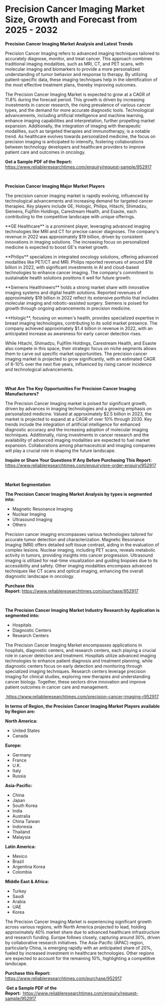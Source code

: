 <p><h1>Precision Cancer Imaging Market Size, Growth and Forecast from 2025 - 2032</h1></p><p><strong>Precision Cancer Imaging Market Analysis and Latest Trends</strong></p>
<p><p>Precision Cancer Imaging refers to advanced imaging techniques tailored to accurately diagnose, monitor, and treat cancer. This approach combines traditional imaging modalities, such as MRI, CT, and PET scans, with molecular imaging and biomarkers to provide a more personalized understanding of tumor behavior and response to therapy. By utilizing patient-specific data, these imaging techniques help in the identification of the most effective treatment plans, thereby improving outcomes.</p><p>The Precision Cancer Imaging Market is expected to grow at a CAGR of 11.8% during the forecast period. This growth is driven by increasing investments in cancer research, the rising prevalence of various cancer types, and the demand for more accurate diagnostic tools. Technological advancements, including artificial intelligence and machine learning, enhance imaging capabilities and interpretation, further propelling market expansion. Additionally, the integration of imaging with therapeutic modalities, such as targeted therapies and immunotherapy, is a notable trend. As healthcare evolves towards personalized medicine, the focus on precision imaging is anticipated to intensify, fostering collaborations between technology developers and healthcare providers to improve patient care and outcomes in oncology.</p></p>
<p><strong>Get a Sample PDF of the Report:&nbsp;</strong> <a href="https://www.reliableresearchtimes.com/enquiry/request-sample/952917?utm_campaign=3045&utm_medium=2&utm_source=Github&utm_content=ia&utm_term=17042025&utm_id=precision-cancer-imaging">https://www.reliableresearchtimes.com/enquiry/request-sample/952917</a></p>
<p>&nbsp;</p>
<p><strong>Precision Cancer Imaging Major Market Players</strong></p>
<p><p>The precision cancer imaging market is rapidly evolving, influenced by technological advancements and increasing demand for targeted cancer therapies. Key players include GE, Hologic, Philips, Hitachi, Shimadzu, Siemens, Fujifilm Holdings, Carestream Health, and Esaote, each contributing to the competitive landscape with unique offerings.</p><p>**GE Healthcare** is a prominent player, leveraging advanced imaging technologies like MRI and CT for precise cancer diagnoses. The company's revenue in 2022 was approximately $19 billion, driven by consistent innovations in imaging solutions. The increasing focus on personalized medicine is expected to boost GE's market growth.</p><p>**Philips** specializes in integrated oncology solutions, offering advanced modalities like PET/CT and MRI. Philips reported revenues of around $18 billion in 2022, with significant investments in AI and cloud-based technologies to enhance cancer imaging. The company's commitment to sustainable health solutions positions it well for future growth.</p><p>**Siemens Healthineers** holds a strong market share with innovative imaging systems and digital health solutions. Reported revenues of approximately $19 billion in 2022 reflect its extensive portfolio that includes molecular imaging and robotic-assisted surgery. Siemens is poised for growth through ongoing advancements in precision medicine.</p><p>**Hologic**, focusing on women's health, provides specialized expertise in breast imaging technologies, contributing to its solid market presence. The company achieved approximately $1.4 billion in revenue in 2022, with an anticipated increase as awareness for early cancer detection rises.</p><p>While Hitachi, Shimadzu, Fujifilm Holdings, Carestream Health, and Esaote also compete in this space, their strategic focus on niche segments allows them to carve out specific market opportunities. The precision cancer imaging market is projected to grow significantly, with an estimated CAGR of 8-10% over the next five years, influenced by rising cancer incidence and technological advancements.</p></p>
<p>&nbsp;</p>
<p><strong>What Are The Key Opportunities For Precision Cancer Imaging Manufacturers?</strong></p>
<p><p>The Precision Cancer Imaging market is poised for significant growth, driven by advances in imaging technologies and a growing emphasis on personalized medicine. Valued at approximately $2.5 billion in 2023, the market is projected to expand at a CAGR of over 10% through 2030. Key trends include the integration of artificial intelligence for enhanced diagnostic accuracy and the increasing adoption of molecular imaging techniques. Additionally, rising investments in cancer research and the availability of advanced imaging modalities are expected to fuel market expansion. Collaborations among pharmaceutical and imaging companies will play a crucial role in shaping the future landscape.</p></p>
<p><strong>Inquire or Share Your Questions If Any Before Purchasing This Report:</strong> <a href="https://www.reliableresearchtimes.com/enquiry/pre-order-enquiry/952917?utm_campaign=3045&utm_medium=2&utm_source=Github&utm_content=ia&utm_term=17042025&utm_id=precision-cancer-imaging">https://www.reliableresearchtimes.com/enquiry/pre-order-enquiry/952917</a></p>
<p>&nbsp;</p>
<p><strong>Market Segmentation</strong></p>
<p><strong>The Precision Cancer Imaging Market Analysis by types is segmented into:</strong></p>
<p><ul><li>Magnetic Resonance Imaging</li><li>Nuclear Imaging</li><li>Ultrasound Imaging</li><li>Others</li></ul></p>
<p><p>Precision cancer imaging encompasses various technologies tailored for accurate tumor detection and characterization. Magnetic Resonance Imaging (MRI) offers detailed soft tissue contrast, aiding in the evaluation of complex lesions. Nuclear imaging, including PET scans, reveals metabolic activity in tumors, providing insights into cancer progression. Ultrasound imaging is utilized for real-time visualization and guiding biopsies due to its accessibility and safety. Other imaging modalities encompass advanced techniques like CT scans and optical imaging, enhancing the overall diagnostic landscape in oncology.</p></p>
<p><strong>Purchase this Report:&nbsp;</strong><a href="https://www.reliableresearchtimes.com/purchase/952917?utm_campaign=3045&utm_medium=2&utm_source=Github&utm_content=ia&utm_term=17042025&utm_id=precision-cancer-imaging">https://www.reliableresearchtimes.com/purchase/952917</a></p>
<p>&nbsp;</p>
<p><strong>The Precision Cancer Imaging Market Industry Research by Application is segmented into:</strong></p>
<p><ul><li>Hospitals</li><li>Diagnostic Centers</li><li>Research Centers</li></ul></p>
<p><p>The Precision Cancer Imaging Market encompasses applications in hospitals, diagnostic centers, and research centers, each playing a crucial role in cancer detection and treatment. Hospitals utilize advanced imaging technologies to enhance patient diagnosis and treatment planning, while diagnostic centers focus on early detection and monitoring through specialized imaging techniques. Research centers leverage precision imaging for clinical studies, exploring new therapies and understanding cancer biology. Together, these sectors drive innovation and improve patient outcomes in cancer care and management.</p></p>
<p><a href="https://www.reliableresearchtimes.com/precision-cancer-imaging-r952917?utm_campaign=3045&utm_medium=2&utm_source=Github&utm_content=ia&utm_term=17042025&utm_id=precision-cancer-imaging">&nbsp;https://www.reliableresearchtimes.com/precision-cancer-imaging-r952917</a></p>
<p><strong>In terms of Region, the Precision Cancer Imaging Market Players available by Region are:</strong></p>
<p>
    <p> <strong> North America: </strong>
        <ul>
            <li>United States</li>
            <li>Canada</li>
        </ul>
        </p> 
    <p> <strong> Europe: </strong>
        <ul>
            <li>Germany</li>
            <li>France</li>
            <li>U.K.</li>
            <li>Italy</li>
            <li>Russia</li>
        </ul>
        </p> 
    <p> <strong> Asia-Pacific: </strong>
        <ul>
            <li>China</li>
            <li>Japan</li>
            <li>South Korea</li>
            <li>India</li>
            <li>Australia</li>
            <li>China Taiwan</li>
            <li>Indonesia</li>
            <li>Thailand</li>
            <li>Malaysia</li>
        </ul>
        </p> 
    <p> <strong> Latin America: </strong>
        <ul>
            <li>Mexico</li>
            <li>Brazil</li>
            <li>Argentina Korea</li>
            <li>Colombia</li>
        </ul>
        </p> 
    <p> <strong> Middle East & Africa: </strong>
        <ul>
            <li>Turkey</li>
            <li>Saudi</li>
            <li>Arabia</li>
            <li>UAE</li>
            <li>Korea</li>
        </ul>
    </p>
    </p>
<p><p>The Precision Cancer Imaging Market is experiencing significant growth across various regions, with North America projected to lead, holding approximately 40% market share due to advanced healthcare infrastructure and research funding. Europe follows closely, capturing around 30%, driven by collaborative research initiatives. The Asia-Pacific (APAC) region, particularly China, is emerging rapidly with an anticipated share of 20%, fueled by increased investment in healthcare technologies. Other regions are expected to account for the remaining 10%, highlighting a competitive landscape.</p></p>
<p><strong>Purchase this Report: </strong><a href="https://www.reliableresearchtimes.com/purchase/952917?utm_campaign=3045&utm_medium=2&utm_source=Github&utm_content=ia&utm_term=17042025&utm_id=precision-cancer-imaging">https://www.reliableresearchtimes.com/purchase/952917</a></p>
<p>&nbsp;<strong>Get a Sample PDF of the Report:&nbsp;&nbsp;</strong><a href="https://www.reliableresearchtimes.com/enquiry/request-sample/952917?utm_campaign=3045&utm_medium=2&utm_source=Github&utm_content=ia&utm_term=17042025&utm_id=precision-cancer-imaging">https://www.reliableresearchtimes.com/enquiry/request-sample/952917</a></p>
<p><strong></strong></p>
<p><p></p><p></p><p></p></p>